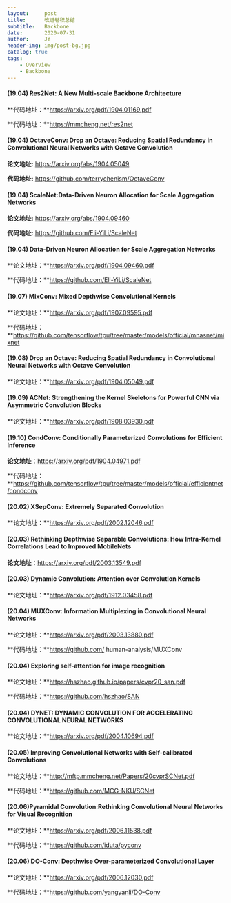 ```yaml
---
layout:     post
title:      改进卷积总结
subtitle:   Backbone
date:       2020-07-31
author:     JY
header-img: img/post-bg.jpg
catalog: true
tags:
    - Overview
    - Backbone 
---
```


#### (19.04) Res2Net: A New Multi-scale Backbone Architecture

**代码地址：**https://arxiv.org/pdf/1904.01169.pdf

**代码地址：**https://mmcheng.net/res2net



#### (19.04) OctaveConv: Drop an Octave: Reducing Spatial Redundancy in Convolutional Neural Networks with Octave Convolution

**论文地址:** https://arxiv.org/abs/1904.05049

**代码地址:** https://github.com/terrychenism/OctaveConv



#### (19.04) ScaleNet:Data-Driven Neuron Allocation for Scale Aggregation Networks

**论文地址:** https://arxiv.org/abs/1904.09460

**代码地址:** https://github.com/Eli-YiLi/ScaleNet



#### (19.04) Data-Driven Neuron Allocation for Scale Aggregation Networks

**论文地址：**https://arxiv.org/pdf/1904.09460.pdf

**代码地址：**https://github.com/Eli-YiLi/ScaleNet



#### (19.07) MixConv: Mixed Depthwise Convolutional Kernels

**论文地址：**https://arxiv.org/pdf/1907.09595.pdf

**代码地址：**https://github.com/tensorflow/tpu/tree/master/models/official/mnasnet/mixnet



#### (19.08) Drop an Octave: Reducing Spatial Redundancy in Convolutional Neural Networks with Octave Convolution

**论文地址：**https://arxiv.org/pdf/1904.05049.pdf



#### (19.09) ACNet: Strengthening the Kernel Skeletons for Powerful CNN via Asymmetric Convolution Blocks

**论文地址：**https://arxiv.org/pdf/1908.03930.pdf



#### (19.10) CondConv: Conditionally Parameterized Convolutions for Efficient Inference

**论文地址**：https://arxiv.org/pdf/1904.04971.pdf

**代码地址：**https://github.com/tensorflow/tpu/tree/master/models/official/efficientnet/condconv



#### (20.02) XSepConv: Extremely Separated Convolution

**论文地址：**https://arxiv.org/pdf/2002.12046.pdf



#### (20.03) Rethinking Depthwise Separable Convolutions: How Intra-Kernel Correlations Lead to Improved MobileNets

**论文地址**：https://arxiv.org/pdf/2003.13549.pdf



#### (20.03) Dynamic Convolution: Attention over Convolution Kernels

**论文地址：**https://arxiv.org/pdf/1912.03458.pdf



#### (20.04) MUXConv: Information Multiplexing in Convolutional Neural Networks

**论文地址：**https://arxiv.org/pdf/2003.13880.pdf

**代码地址：**https://github.com/ human-analysis/MUXConv



#### (20.04) Exploring self-attention for image recognition

**论文地址：**https://hszhao.github.io/papers/cvpr20_san.pdf

**代码地址：**https://github.com/hszhao/SAN



#### (20.04) DYNET: DYNAMIC CONVOLUTION FOR ACCELERATING CONVOLUTIONAL NEURAL NETWORKS

**论文地址：**https://arxiv.org/pdf/2004.10694.pdf



#### (20.05) Improving Convolutional Networks with Self-calibrated Convolutions

**论文地址：**http://mftp.mmcheng.net/Papers/20cvprSCNet.pdf

**代码地址：**https://github.com/MCG-NKU/SCNet



#### (20.06)Pyramidal Convolution:Rethinking Convolutional Neural Networks for Visual Recognition

**论文地址：**https://arxiv.org/pdf/2006.11538.pdf

**代码地址：**https://github.com/iduta/pyconv



#### (20.06) DO-Conv: Depthwise Over-parameterized Convolutional Layer

**论文地址：**https://arxiv.org/pdf/2006.12030.pdf

**代码地址：**https://github.com/yangyanli/DO-Conv